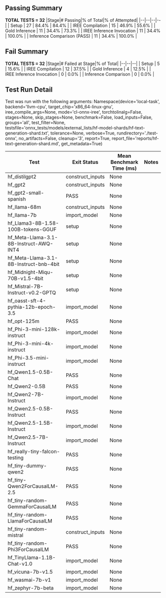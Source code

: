 ## Passing Summary

**TOTAL TESTS = 32**
|Stage|# Passing|% of Total|% of Attempted|
|--|--|--|--|
| Setup | 27 | 84.4% | 84.4% |
| IREE Compilation | 15 | 46.9% | 55.6% |
| Gold Inference | 11 | 34.4% | 73.3% |
| IREE Inference Invocation | 11 | 34.4% | 100.0% |
| Inference Comparison (PASS) | 11 | 34.4% | 100.0% |
## Fail Summary

**TOTAL TESTS = 32**
|Stage|# Failed at Stage|% of Total|
|--|--|--|
| Setup | 5 | 15.6% |
| IREE Compilation | 12 | 37.5% |
| Gold Inference | 4 | 12.5% |
| IREE Inference Invocation | 0 | 0.0% |
| Inference Comparison | 0 | 0.0% |
## Test Run Detail
Test was run with the following arguments:
Namespace(device='local-task', backend='llvm-cpu', target_chip='x86_64-linux-gnu', iree_compile_args=None, mode='cl-onnx-iree', torchtolinalg=False, stages=None, skip_stages=None, benchmark=False, load_inputs=False, groups='all', test_filter=None, testsfile='onnx_tests/models/external_lists/hf-model-shards/hf-text-generation-shard.txt', tolerance=None, verbose=True, rundirectory='./test-onnx', no_artifacts=False, cleanup='3', report=True, report_file='reports/hf-text-generation-shard.md', get_metadata=True)

| Test | Exit Status | Mean Benchmark Time (ms) | Notes |
|--|--|--|--|
| hf_distilgpt2 | construct_inputs | None | |
| hf_gpt2 | construct_inputs | None | |
| hf_gpt2-small-spanish | PASS | None | |
| hf_llama-68m | construct_inputs | None | |
| hf_llama-7b | import_model | None | |
| hf_Llama3-8B-1.58-100B-tokens-GGUF | setup | None | |
| hf_Meta-Llama-3.1-8B-Instruct-AWQ-INT4 | setup | None | |
| hf_Meta-Llama-3.1-8B-Instruct-bnb-4bit | setup | None | |
| hf_Midnight-Miqu-70B-v1.5-4bit | setup | None | |
| hf_Mistral-7B-Instruct-v0.2-GPTQ | setup | None | |
| hf_oasst-sft-4-pythia-12b-epoch-3.5 | import_model | None | |
| hf_opt-125m | PASS | None | |
| hf_Phi-3-mini-128k-instruct | import_model | None | |
| hf_Phi-3-mini-4k-instruct | import_model | None | |
| hf_Phi-3.5-mini-instruct | import_model | None | |
| hf_Qwen1.5-0.5B-Chat | PASS | None | |
| hf_Qwen2-0.5B | PASS | None | |
| hf_Qwen2-7B-Instruct | import_model | None | |
| hf_Qwen2.5-0.5B-Instruct | PASS | None | |
| hf_Qwen2.5-1.5B-Instruct | import_model | None | |
| hf_Qwen2.5-7B-Instruct | import_model | None | |
| hf_really-tiny-falcon-testing | PASS | None | |
| hf_tiny-dummy-qwen2 | PASS | None | |
| hf_tiny-Qwen2ForCausalLM-2.5 | PASS | None | |
| hf_tiny-random-GemmaForCausalLM | PASS | None | |
| hf_tiny-random-LlamaForCausalLM | PASS | None | |
| hf_tiny-random-mistral | construct_inputs | None | |
| hf_tiny-random-Phi3ForCausalLM | PASS | None | |
| hf_TinyLlama-1.1B-Chat-v1.0 | import_model | None | |
| hf_vicuna-7b-v1.5 | import_model | None | |
| hf_wasmai-7b-v1 | import_model | None | |
| hf_zephyr-7b-beta | import_model | None | |
